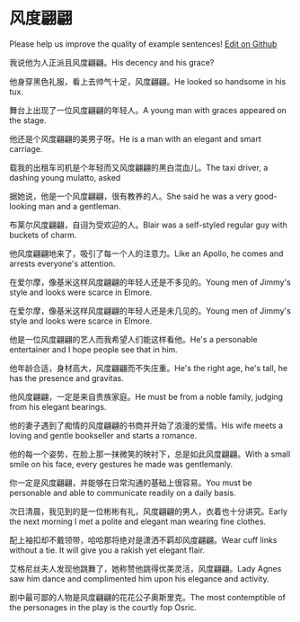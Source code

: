 # 风度翩翩

Please help us improve the quality of example sentences! [Edit on Github](https://github.com/jiyushe/jiyu-example-sentence-source/blob/main/chinese/fengdupianpian.md)

<p><span class="chinese">我说他为人正派且风度翩翩。</span><span class="english">His decency and his grace?</span></p>

<p><span class="chinese">他身穿黑色礼服，看上去帅气十足，风度翩翩。</span><span class="english">He looked so handsome in his tux.</span></p>

<p><span class="chinese">舞台上出现了一位风度翩翩的年轻人。</span><span class="english">A young man with graces appeared on the stage.</span></p>

<p><span class="chinese">他还是个风度翩翩的美男子呀。</span><span class="english">He is a man with an elegant and smart carriage.</span></p>

<p><span class="chinese">载我的出租车司机是个年轻而又风度翩翩的黑白混血儿。</span><span class="english">The taxi driver, a dashing young mulatto, asked</span></p>

<p><span class="chinese">据她说，他是一个风度翩翩，很有教养的人。</span><span class="english">She said he was a very good-looking man and a gentleman.</span></p>

<p><span class="chinese">布莱尔风度翩翩，自诩为受欢迎的人。</span><span class="english">Blair was a self-styled regular guy with buckets of charm.</span></p>

<p><span class="chinese">他风度翩翩地来了，吸引了每一个人的注意力。</span><span class="english">Like an Apollo, he comes and arrests everyone's attention.</span></p>

<p><span class="chinese">在爱尔摩，像基米这样风度翩翩的年轻人还是不多见的。</span><span class="english">Young men of Jimmy's style and looks were scarce in Elmore.</span></p>

<p><span class="chinese">在爱尔摩，像基米这样风度翩翩的年轻人还是未几见的。</span><span class="english">Young men of Jimmy's style and looks were scarce in Elmore.</span></p>

<p><span class="chinese">他是一位风度翩翩的艺人而我希望人们能这样看他。</span><span class="english">He's a personable entertainer and I hope people see that in him.</span></p>

<p><span class="chinese">他年龄合适，身材高大，风度翩翩而不失庄重。</span><span class="english">He's the right age, he's tall, he has the presence and gravitas.</span></p>

<p><span class="chinese">他风度翩翩，一定是来自贵族家庭。</span><span class="english">He must be from a noble family, judging from his elegant bearings.</span></p>

<p><span class="chinese">他的妻子遇到了痴情的风度翩翩的书商并开始了浪漫的爱情。</span><span class="english">His wife meets a loving and gentle bookseller and starts a romance.</span></p>

<p><span class="chinese">他的每一个姿势，在脸上那一抹微笑的映衬下，总是如此风度翩翩。</span><span class="english">With a small smile on his face, every gestures he made was gentlemanly.</span></p>

<p><span class="chinese">你一定是风度翩翩，并能够在日常沟通的基础上很容易。</span><span class="english">You must be personable and able to communicate readily on a daily basis.</span></p>

<p><span class="chinese">次日清晨，我见到的是一位彬彬有礼，风度翩翩的男人，衣着也十分讲究。</span><span class="english">Early the next morning I met a polite and elegant man wearing fine clothes.</span></p>

<p><span class="chinese">配上袖扣却不戴领带，哈哈那将绝对是潇洒不羁却风度翩翩。</span><span class="english">Wear cuff links without a tie. It will give you a rakish yet elegant flair.</span></p>

<p><span class="chinese">艾格尼丝夫人发现他跳舞了，她称赞他跳得优美灵活，风度翩翩。</span><span class="english">Lady Agnes saw him dance and complimented him upon his elegance and activity.</span></p>

<p><span class="chinese">剧中最可鄙的人物是风度翩翩的花花公子奥斯里克。</span><span class="english">The most contemptible of the personages in the play is the courtly fop Osric.</span></p>

